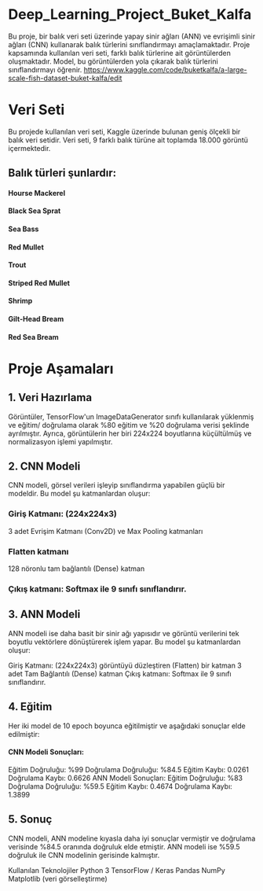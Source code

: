 # Deep_Learning_Project_Buket_Kalfa
Bu proje, bir balık veri seti üzerinde yapay sinir ağları (ANN) ve evrişimli sinir ağları (CNN) kullanarak balık türlerini sınıflandırmayı amaçlamaktadır. Proje kapsamında kullanılan veri seti, farklı balık türlerine ait görüntülerden oluşmaktadır. Model, bu görüntülerden yola çıkarak balık türlerini sınıflandırmayı öğrenir.
 https://www.kaggle.com/code/buketkalfa/a-large-scale-fish-dataset-buket-kalfa/edit
# Veri Seti
Bu projede kullanılan veri seti, Kaggle üzerinde bulunan geniş ölçekli bir balık veri setidir. Veri seti, 9 farklı balık türüne ait toplamda 18.000 görüntü içermektedir.

##  Balık türleri şunlardır:

####  Hourse Mackerel
####  Black Sea Sprat
####  Sea Bass
####  Red Mullet
####  Trout
####  Striped Red Mullet
####  Shrimp
####  Gilt-Head Bream
####  Red Sea Bream
# Proje Aşamaları
##  1. Veri Hazırlama
Görüntüler, TensorFlow'un ImageDataGenerator sınıfı kullanılarak yüklenmiş ve eğitim/ doğrulama olarak %80 eğitim ve %20 doğrulama verisi şeklinde ayrılmıştır. Ayrıca, görüntülerin her biri 224x224 boyutlarına küçültülmüş ve normalizasyon işlemi yapılmıştır.

##  2. CNN Modeli
CNN modeli, görsel verileri işleyip sınıflandırma yapabilen güçlü bir modeldir. Bu model şu katmanlardan oluşur:

###  Giriş Katmanı: (224x224x3)
3 adet Evrişim Katmanı (Conv2D) ve Max Pooling katmanları
###  Flatten katmanı
128 nöronlu tam bağlantılı (Dense) katman
###  Çıkış katmanı: Softmax ile 9 sınıfı sınıflandırır.
##  3. ANN Modeli
ANN modeli ise daha basit bir sinir ağı yapısıdır ve görüntü verilerini tek boyutlu vektörlere dönüştürerek işlem yapar. Bu model şu katmanlardan oluşur:

Giriş Katmanı: (224x224x3) görüntüyü düzleştiren (Flatten) bir katman
3 adet Tam Bağlantılı (Dense) katman
Çıkış katmanı: Softmax ile 9 sınıfı sınıflandırır.
##  4. Eğitim
Her iki model de 10 epoch boyunca eğitilmiştir ve aşağıdaki sonuçlar elde edilmiştir:

####  CNN Modeli Sonuçları:
Eğitim Doğruluğu: %99
Doğrulama Doğruluğu: %84.5
Eğitim Kaybı: 0.0261
Doğrulama Kaybı: 0.6626
ANN Modeli Sonuçları:
Eğitim Doğruluğu: %83
Doğrulama Doğruluğu: %59.5
Eğitim Kaybı: 0.4674
Doğrulama Kaybı: 1.3899
##  5. Sonuç
CNN modeli, ANN modeline kıyasla daha iyi sonuçlar vermiştir ve doğrulama verisinde %84.5 oranında doğruluk elde etmiştir. ANN modeli ise %59.5 doğruluk ile CNN modelinin gerisinde kalmıştır.

Kullanılan Teknolojiler
Python 3
TensorFlow / Keras
Pandas
NumPy
Matplotlib (veri görselleştirme)
